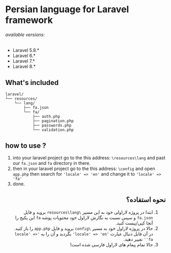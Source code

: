 # Persian language for Laravel framework
###### available versions:
- Laravel 5.8.*
- Laravel 6.*
- Laravel 7.*
- Laravel 8.*

## What's included

```text
laravel/
└── resources/
    └── lang/
        ├── fa.json
        └── fa/
            ├── auth.php
            ├── pagination.php
            ├── passwords.php
            └── validation.php
```

## how to use ?
1. into your laravel project go to the this address: `\resources\lang` and past our `fa.json` and `fa` directory in there.
3. then in your laravel project go to the this address: `\config` and open `app.php` then search for `'locale' => 'en'` and change it to `'locale' => 'fa'`
4. done.


<div dir="rtl">

## نحوه استفاده؟
1. ابتدا در پروژه لاراولی خود به این مسیر `\resources\lang` بروید و فایل `fa.json` و سپس نسبت به نگارش لاراول خود محتویات پوشه `fa` این پکیج را آنجا کپی/پیست کنید.
2. حالا در پروژه لاراول خود به مسیر `\config` بروید و فایل `app.php` را باز کنید. در آن فایل دنبال عبارت `'locale' => 'en'` بگردید و آن را به `'locale' => 'fa'` تغییر دهید.
3. حالا تمام پیغام های لاراول فارسی شده است!
</div>
